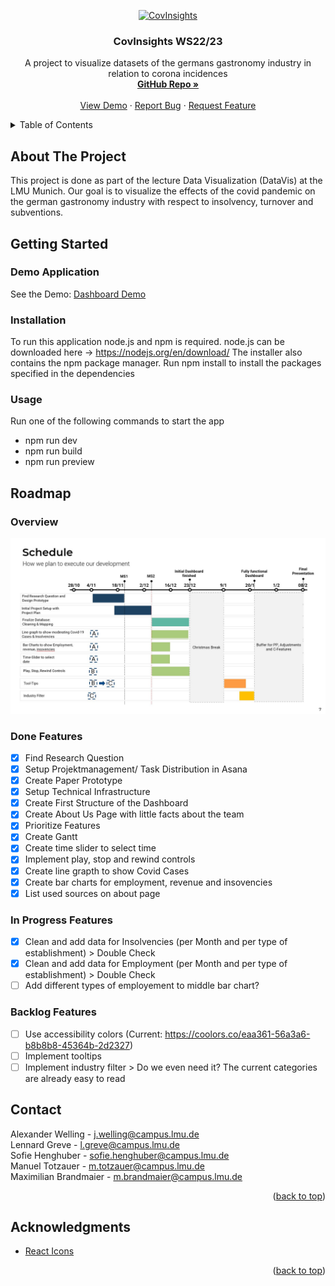 <!-- PROJECT LOGO -->
<a name="readme-top"></a>
<div align="center">
  <a href="">
    <img src="images/logo.png" alt="CovInsights" width="80" height="80">
  </a>

  <h3 align="center">CovInsights WS22/23</h3>

  <p align="center">
    A project to visualize datasets of the germans gastronomy industry in relation to corona incidences
    <br />
    <a href="https://github.com/InfoVis22/CovInsights"><strong>GitHub Repo »</strong></a>
    <br />
    <br />
    <a href="https://covinsight.mmt-lmu.de/">View Demo</a>
    ·
    <a href="https://github.com/InfoVis22/CovInsights/issues">Report Bug</a>
    ·
    <a href="https://github.com/InfoVis22/CovInsights/issues">Request Feature</a>
  </p>
</div>

<!-- TABLE OF CONTENTS -->
<details>
  <summary>Table of Contents</summary>
  <ol>
    <li>
      <a href="#about-the-project">About The Project</a>
      <ul>
        <li><a href="#built-with">Built With</a></li>
      </ul>
    </li>
    <li>
      <a href="#getting-started">Getting Started</a>
      <ul>
        <li><a href="#prerequisites">Prerequisites</a></li>
        <li><a href="#installation">Installation</a></li>
      </ul>
    </li>
    <li><a href="#usage">Usage</a></li>
    <li><a href="#roadmap">Roadmap</a></li>
    <li><a href="#contributing">Contributing</a></li>
    <li><a href="#license">License</a></li>
    <li><a href="#contact">Contact</a></li>
    <li><a href="#acknowledgments">Acknowledgments</a></li>
  </ol>
</details>

<!-- ABOUT THE PROJECT -->
## About The Project
This project is done as part of the lecture Data Visualization (DataVis) at the LMU Munich. Our goal is to visualize the effects of the covid pandemic on the german gastronomy industry with respect to insolvency, turnover and subventions.

<!-- GETTING STARTED -->
## Getting Started

### Demo Application

See the Demo: [Dashboard Demo](https://covinsight.mmt-lmu.de/)


### Installation
To run this application node.js and npm is required.
node.js can be downloaded here -> https://nodejs.org/en/download/
The installer also contains the npm package manager.
Run npm install to install the packages specified in the dependencies

### Usage
Run one of the following commands to start the app
- npm run dev
- npm run build
- npm run preview


<!-- ROADMAP -->
## Roadmap

### Overview
![Gant Chart](Gant.jpg)

### Done Features
- [x] Find Research Question
- [x] Setup Projektmanagement/ Task Distribution in Asana
- [x] Create Paper Prototype
- [x] Setup Technical Infrastructure
- [x] Create First Structure of the Dashboard
- [x] Create About Us Page with little facts about the team
- [x] Prioritize Features
- [x] Create Gantt
- [x] Create time slider to select time
- [x] Implement play, stop and rewind controls
- [x] Create line grapth to show Covid Cases
- [x] Create bar charts for employment, revenue and insovencies
- [x] List used sources on about page

### In Progress Features
- [x] Clean and add data for Insolvencies (per Month and per type of establishment) > Double Check
- [x] Clean and add data for Employment (per Month and per type of establishment) > Double Check
- [ ] Add different types of employement to middle bar chart?

### Backlog Features

- [ ] Use accessibility colors (Current: https://coolors.co/eaa361-56a3a6-b8b8b8-45364b-2d2327)
- [ ] Implement tooltips
- [ ] Implement industry filter > Do we even need it? The current categories are already easy to read

<!-- CONTACT -->
## Contact
Alexander Welling - j.welling@campus.lmu.de <br/>
Lennard Greve - l.greve@campus.lmu.de <br/>
Sofie Henghuber - sofie.henghuber@campus.lmu.de <br/>
Manuel Totzauer - m.totzauer@campus.lmu.de <br/>
Maximilian Brandmaier - m.brandmaier@campus.lmu.de

<p align="right">(<a href="#readme-top">back to top</a>)</p>

<!-- ACKNOWLEDGMENTS -->
## Acknowledgments
* [React Icons](https://react-icons.github.io/react-icons/search)
  
<p align="right">(<a href="#readme-top">back to top</a>)</p>

<!-- MARKDOWN LINKS & IMAGES -->
<!-- https://www.markdownguide.org/basic-syntax/#reference-style-links -->
[React.js]: https://img.shields.io/badge/React-20232A?style=for-the-badge&logo=react&logoColor=61DAFB
[React-url]: https://reactjs.org/